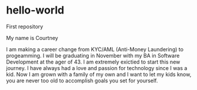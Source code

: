 # hello-world
First repository

My name is Courtney

I am making a career change from KYC/AML (Anti-Money Laundering) to progeamming. I will be graduating in November with my BA in Software Development at the ager of 43. I am extremely exictied to start this new journey. I have always had a love and passion for technology since I was a kid. Now I am grown with a family of my own and I want to let my kids know, you are never too old to accomplish goals you set for yourself.
